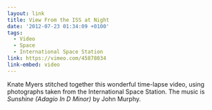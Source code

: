 ```yaml
---
layout: link
title: View From the ISS at Night
date: '2012-07-23 01:34:09 +0100'
tags:
  - Video
  - Space
  - International Space Station
link: https://vimeo.com/45878034
link-embed: video
---
```

Knate Myers stitched together this wonderful time-lapse video, using photographs taken from the International Space Station. The music is <cite>Sunshine (Adagio In D Minor)</cite> by John Murphy.